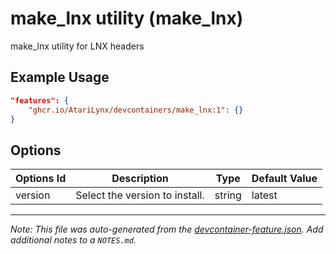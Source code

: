 
# make_lnx utility (make_lnx)

make_lnx utility for LNX headers

## Example Usage

```json
"features": {
    "ghcr.io/AtariLynx/devcontainers/make_lnx:1": {}
}
```

## Options

| Options Id | Description | Type | Default Value |
|-----|-----|-----|-----|
| version | Select the version to install. | string | latest |



---

_Note: This file was auto-generated from the [devcontainer-feature.json](https://github.com/AtariLynx/devcontainers/blob/main/src/features/make_lnx/devcontainer-feature.json).  Add additional notes to a `NOTES.md`._
